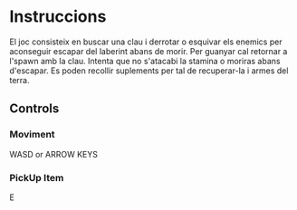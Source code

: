 # Instruccions
El joc consisteix en buscar una clau i derrotar o esquivar els enemics per aconseguir escapar del laberint abans de morir. Per guanyar cal retornar a l'spawn amb la clau. Intenta que no s'atacabi la stamina o moriras abans d'escapar. Es poden recollir suplements per tal de recuperar-la i armes del terra.
## Controls
### Moviment
WASD or ARROW KEYS
### PickUp Item
E
